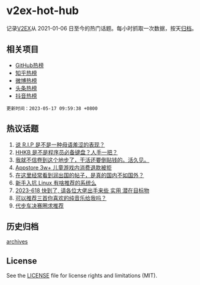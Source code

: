 # v2ex-hot-hub

 记录[V2EX](https://www.v2ex.com/)从 2021-01-06 日至今的热门话题。每小时抓取一次数据，按天[归档](archives)。
 
 ## 相关项目

- [GitHub热榜](https://github.com/it985/github-hot-hub)
- [知乎热榜](https://github.com/it985/zhihu-hot-hub)
- [微博热榜](https://github.com/it985/weibo-hot-hub)
- [头条热榜](https://github.com/it985/toutiao-hot-hub)
- [抖音热榜](https://github.com/it985/douyin-hot-hub)


 `更新时间：2023-05-17 09:59:38 +0800`

## 热议话题

1. [说 R.I.P 是不是一种母语羞涩的表现？](https://www.v2ex.com/t/940306)
1. [HHKB 是不是程序员必备键盘？人手一把？](https://www.v2ex.com/t/940375)
1. [我就不信卷到这个地步了，干活还要倒贴钱的。活久见。](https://www.v2ex.com/t/940384)
1. [Appstore 3w+ 儿童游戏内消费退款被拒](https://www.v2ex.com/t/940416)
1. [在这里经常看到润出国的帖子，是真的国内不如国外？](https://www.v2ex.com/t/940578)
1. [新手入坑 Linux 有啥推荐的系统么](https://www.v2ex.com/t/940408)
1. [2023-618 快到了, 请各位大佬出手来些 实用 潜在目标物](https://www.v2ex.com/t/940353)
1. [可以推荐三首你喜欢的纯音乐给我吗？](https://www.v2ex.com/t/940511)
1. [代步车决赛圈求推荐](https://www.v2ex.com/t/940318)

## 历史归档

[archives](archives)

## License

See the [LICENSE](LICENSE) file for license rights and limitations (MIT).
